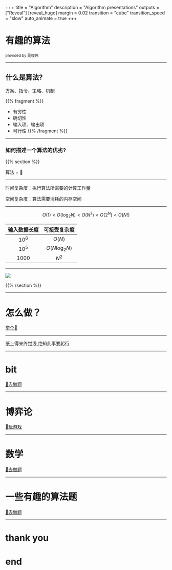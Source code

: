 +++
title = "Algorithm"
description = "Algorithm presentations"
outputs = ["Reveal"]
[reveal_hugo]
margin = 0.02
transition = "cube"
transition_speed = "slow"
auto_animate = true
+++

# 有趣的算法

<small> provided by 吴俊伟 </small>

---
## 什么是算法?

方案、指令、策略、机制

{{% fragment %}}
- 有穷性
- 确切性
- 输入项、输出项
- 可行性 
{{% /fragment %}}
  
---

### 如何描述一个算法的优劣?

{{% section %}}

算法 = 🐴

---

时间复杂度：执行算法所需要的计算工作量

空间复杂度：算法需要消耗的内存空间

---

$$
O(1)<O(\log_2{N})<O(N^2)<O(2^N)<O(N!)
$$

|输入数据长度|可接受复杂度|
|:----:|:----:|
|$10^{6}$|$O(N)$|
|$10^{5}$|$O(N\log_2{N})$|
|1000|$N^{2}$|
---

![](/images/sort.png)

{{% /section %}}

---

# 怎么做？

[举个🌰](/example/)

---

纸上得来终觉浅,绝知此事要躬行

---

# bit

[💪去做题](/bit/)

---

# 博弈论

[💪玩游戏](/game/)

---

# 数学

[💪去做题](/math/)

---

# 一些有趣的算法题

[💪去做题](/others/)

---

<h1 class="fragment fade-out" data-autoslide="1000">thank you</h1>
<h1 class="fragment fade-up" >end</h1>